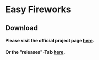 # Easy Fireworks

## Download
#### Please visit the official project page [here](http://xeroserver.org/easyfireworks.php).
#### Or the "releases"-Tab [here](https://github.com/DanielEnglisch/EasyFireworks/releases).

